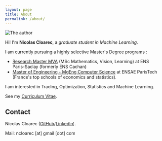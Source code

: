 ```yaml
---
layout: page
title: About
permalink: /about/
---
```


![The author](../assets/images/me.jpg)

Hi! I'm **Nicolas Cloarec**, a *graduate student in Machine Learning*.

I am currently pursuing a highly selective Master's Degree programs :
*  [Research Master MVA](https://www.enpc.fr/en/masters-mathematics-vision-learning) (MSc Mathematics, Vision, Learning) at ENS Paris-Saclay (formerly ENS Cachan)
* [Master of Engineering - MgEng Computer Science](http://www.ensae.fr/en/data-science/) at ENSAE ParisTech (France's top schools of economics and statistics).


I am interested in Trading, Optimization, Statistics and Machine Learning.

See my [Curriculum Vitae](http://ncloarec.github.io/PDF/Resume_Nicolas_Cloarec.pdf).

## Contact

Nicolas Cloarec ([GitHub](http://github.com/ncloarec)/[LinkedIn](https://linkedin.com/in/nicolas-cloarec-555157109)).

Mail: ncloarec [at] gmail [dot] com
